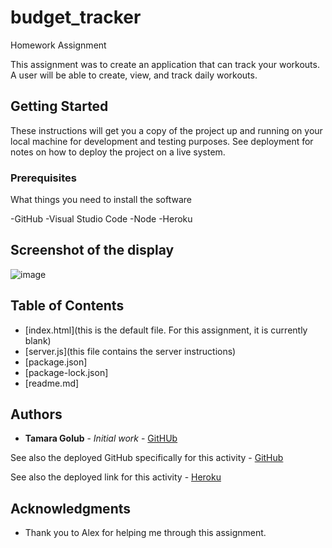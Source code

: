 # budget_tracker

Homework Assignment

This assignment was to create an application that can track your workouts. A user will be able to create, view, and track daily workouts. 

## Getting Started

These instructions will get you a copy of the project up and running on your local machine for development and testing purposes. See deployment for notes on how to deploy the project on a live system.

### Prerequisites

What things you need to install the software 

-GitHub
-Visual Studio Code
-Node
-Heroku

## Screenshot of the display

![image](https://user-images.githubusercontent.com/55814090/71279486-e1aa8680-2326-11ea-9914-216918797a23.png)

## Table of Contents
* [index.html](this is the default file. For this assignment, it is currently blank)
* [server.js](this file contains the server instructions)
* [package.json]
* [package-lock.json]
* [readme.md]

## Authors

* **Tamara Golub** - *Initial work* - [GitHUb](https://tamaragolub.github.io/)

See also the deployed GitHub specifically for this activity - [GitHub](https://tamaragolub.github.io/workout_tracker/)

See also the deployed link for this activity - [Heroku](https://cryptic-gorge-91510.herokuapp.com/)


## Acknowledgments

* Thank you to Alex for helping me through this assignment. 